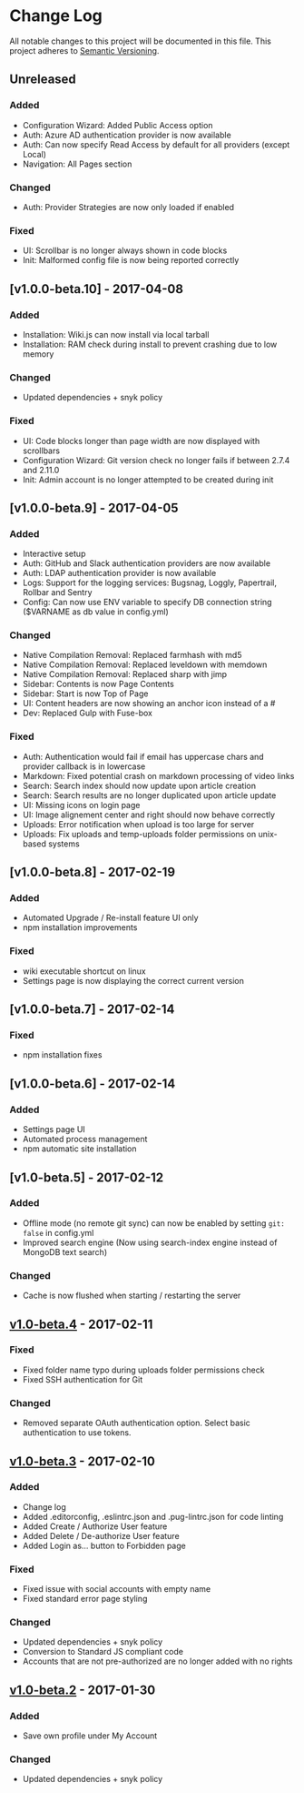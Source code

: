 # Change Log
All notable changes to this project will be documented in this file.
This project adheres to [Semantic Versioning](http://semver.org/).

## Unreleased
### Added
- Configuration Wizard: Added Public Access option
- Auth: Azure AD authentication provider is now available
- Auth: Can now specify Read Access by default for all providers (except Local)
- Navigation: All Pages section

### Changed
- Auth: Provider Strategies are now only loaded if enabled

### Fixed
- UI: Scrollbar is no longer always shown in code blocks
- Init: Malformed config file is now being reported correctly

## [v1.0.0-beta.10] - 2017-04-08
### Added
- Installation: Wiki.js can now install via local tarball
- Installation: RAM check during install to prevent crashing due to low memory

### Changed
- Updated dependencies + snyk policy

### Fixed
- UI: Code blocks longer than page width are now displayed with scrollbars
- Configuration Wizard: Git version check no longer fails if between 2.7.4 and 2.11.0
- Init: Admin account is no longer attempted to be created during init

## [v1.0.0-beta.9] - 2017-04-05
### Added
- Interactive setup
- Auth: GitHub and Slack authentication providers are now available
- Auth: LDAP authentication provider is now available
- Logs: Support for the logging services: Bugsnag, Loggly, Papertrail, Rollbar and Sentry
- Config: Can now use ENV variable to specify DB connection string ($VARNAME as db value in config.yml)

### Changed
- Native Compilation Removal: Replaced farmhash with md5
- Native Compilation Removal: Replaced leveldown with memdown
- Native Compilation Removal: Replaced sharp with jimp
- Sidebar: Contents is now Page Contents
- Sidebar: Start is now Top of Page
- UI: Content headers are now showing an anchor icon instead of a #
- Dev: Replaced Gulp with Fuse-box

### Fixed
- Auth: Authentication would fail if email has uppercase chars and provider callback is in lowercase
- Markdown: Fixed potential crash on markdown processing of video links
- Search: Search index should now update upon article creation
- Search: Search results are no longer duplicated upon article update
- UI: Missing icons on login page
- UI: Image alignement center and right should now behave correctly
- Uploads: Error notification when upload is too large for server
- Uploads: Fix uploads and temp-uploads folder permissions on unix-based systems

## [v1.0.0-beta.8] - 2017-02-19
### Added
- Automated Upgrade / Re-install feature UI only
- npm installation improvements

### Fixed
- wiki executable shortcut on linux
- Settings page is now displaying the correct current version

## [v1.0.0-beta.7] - 2017-02-14
### Fixed
- npm installation fixes

## [v1.0.0-beta.6] - 2017-02-14
### Added
- Settings page UI
- Automated process management
- npm automatic site installation

## [v1.0-beta.5] - 2017-02-12
### Added
- Offline mode (no remote git sync) can now be enabled by setting `git: false` in config.yml
- Improved search engine (Now using search-index engine instead of MongoDB text search)

### Changed
- Cache is now flushed when starting / restarting the server

## [v1.0-beta.4] - 2017-02-11
### Fixed
- Fixed folder name typo during uploads folder permissions check
- Fixed SSH authentication for Git

### Changed
- Removed separate OAuth authentication option. Select basic authentication to use tokens.

## [v1.0-beta.3] - 2017-02-10
### Added
- Change log
- Added .editorconfig, .eslintrc.json and .pug-lintrc.json for code linting
- Added Create / Authorize User feature
- Added Delete / De-authorize User feature
- Added Login as... button to Forbidden page

### Fixed
- Fixed issue with social accounts with empty name
- Fixed standard error page styling

### Changed
- Updated dependencies + snyk policy
- Conversion to Standard JS compliant code
- Accounts that are not pre-authorized are no longer added with no rights

## [v1.0-beta.2] - 2017-01-30
### Added
- Save own profile under My Account

### Changed
- Updated dependencies + snyk policy

[Unreleased]: https://github.com/Requarks/wiki/compare/v1.0-beta.4...HEAD
[v1.0-beta.4]: https://github.com/Requarks/wiki/releases/tag/v1.0-beta.4
[v1.0-beta.3]: https://github.com/Requarks/wiki/releases/tag/v1.0-beta.3
[v1.0-beta.2]: https://github.com/Requarks/wiki/releases/tag/v1.0-beta.2
